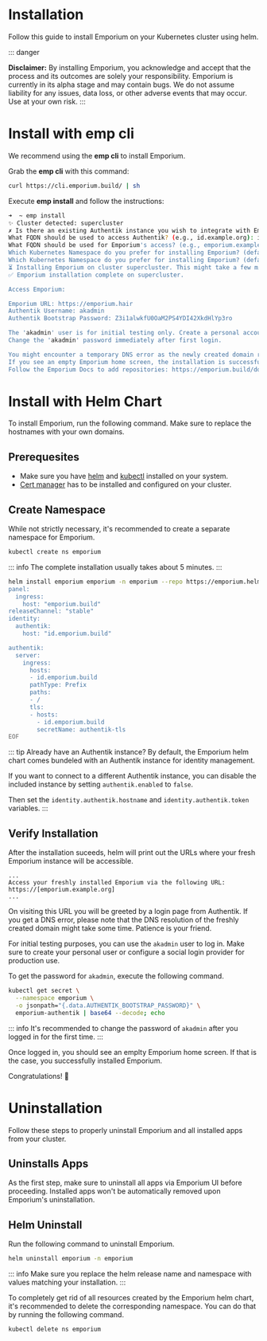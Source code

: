 # Installation

Follow this guide to install Emporium on your Kubernetes cluster using helm.

::: danger 

**Disclaimer:** By installing Emporium, you acknowledge and accept that the process and its outcomes are solely your responsibility. Emporium is currently in its alpha stage and may contain bugs. We do not assume liability for any issues, data loss, or other adverse events that may occur. Use at your own risk.
:::

# Install with emp cli
We recommend using the **emp cli** to install Emporium.

Grab the **emp cli** with this command:

```sh
curl https://cli.emporium.build/ | sh
```

Execute **emp install** and follow the instructions:
```sh
➜  ~ emp install   
✨ Cluster detected: supercluster
✗ Is there an existing Authentik instance you wish to integrate with Emporium?: 
What FQDN should be used to access Authentik? (e.g., id.example.org): id.emporium.hair
What FQDN should be used for Emporium's access? (e.g., emporium.example.org): emporium.hair
Which Kubernetes Namespace do you prefer for installing Emporium? (default: emporium): emporium
Which Kubernetes Namespace do you prefer for installing Emporium? (default: emporium): emporium
⏳ Installing Emporium on cluster supercluster. This might take a few minutes...
✅ Emporium installation complete on supercluster.

Access Emporium:

Emporium URL: https://emporium.hair
Authentik Username: akadmin
Authentik Bootstrap Password: Z3i1alwkfU0OaM2PS4YDI42XkdHlYp3ro

The 'akadmin' user is for initial testing only. Create a personal account or configure a social login for production use.
Change the 'akadmin' password immediately after first login.

You might encounter a temporary DNS error as the newly created domain resolves. Please wait a few minutes and try again.
If you see an empty Emporium home screen, the installation is successful!
Follow the Emporium Docs to add repositories: https://emporium.build/docs/guides/configure-repositories.html

```


# Install with Helm Chart

To install Emporium, run the following command. Make sure to replace the hostnames with your own domains.


## Prerequesites
- Make sure you have [helm](https://helm.sh/docs/intro/install/) and [kubectl](https://kubernetes.io/docs/tasks/tools/) installed on your system.
- [Cert manager](https://cert-manager.io/docs/installation/helm/) has to be installed and configured on your cluster. 

## Create Namespace

While not strictly necessary, it's recommended to create a separate namespace for Emporium.

```sh
kubectl create ns emporium
```


::: info
The complete installation usually takes about 5 minutes.
:::

```sh
helm install emporium emporium -n emporium --repo https://emporium.helm.pkg.emporium.rocks -f - << EOF
panel:
  ingress:
    host: "emporium.build"
releaseChannel: "stable"
identity:
  authentik:
    host: "id.emporium.build"

authentik:
  server:
    ingress:
      hosts:
      - id.emporium.build
      pathType: Prefix
      paths:
      - /
      tls:
      - hosts:
        - id.emporium.build
        secretName: authentik-tls
EOF
```

::: tip Already have an Authentik instance?
By default, the Emporium helm chart comes bundeled with an Authentik instance for identity management.

If you want to connect to a different Authentik instance, you can disable the included instance by setting `authentik.enabled` to `false`.

Then set the `identity.authentik.hostname` and `identity.authentik.token` variables.
:::

## Verify Installation

After the installation suceeds, helm will print out the URLs where your fresh Emporium instance will be accessible.

```text {3}
...
Access your freshly installed Emporium via the following URL:
https://[emporium.example.org]
...
```

On visiting this URL you will be greeted by a login page from Authentik. If you get a DNS error, please note that the DNS resolution of the freshly created domain might take some time. Patience is your friend.

For initial testing purposes, you can use the `akadmin` user to log in. Make sure to create your personal user or configure a social login provider for production use.

To get the password for `akadmin`, execute the following command.

```sh
kubectl get secret \
  --namespace emporium \
  -o jsonpath="{.data.AUTHENTIK_BOOTSTRAP_PASSWORD}" \
  emporium-authentik | base64 --decode; echo
```

::: info
It's recommended to change the password of `akadmin` after you logged in for the first time.
:::

Once logged in, you should see an emplty Emporium home screen. If that is the case, you successfully installed Emporium.

Congratulations! :tada:



# Uninstallation

Follow these steps to properly uninstall Emporium and all installed apps from your cluster.

## Uninstalls Apps

As the first step, make sure to uninstall all apps via Emporium UI before proceeding. Installed apps won't be automatically removed upon Emporium's uninstallation.

## Helm Uninstall

Run the following command to uninstall Emporium.

```sh
helm uninstall emporium -n emporium
```

::: info
Make sure you replace the helm release name and namespace with values matching your installation.
:::

To completely get rid of all resources created by the Emporium helm chart, it's recommended to delete the corresponding namespace. You can do that by running the following command.

```sh
kubectl delete ns emporium
```
